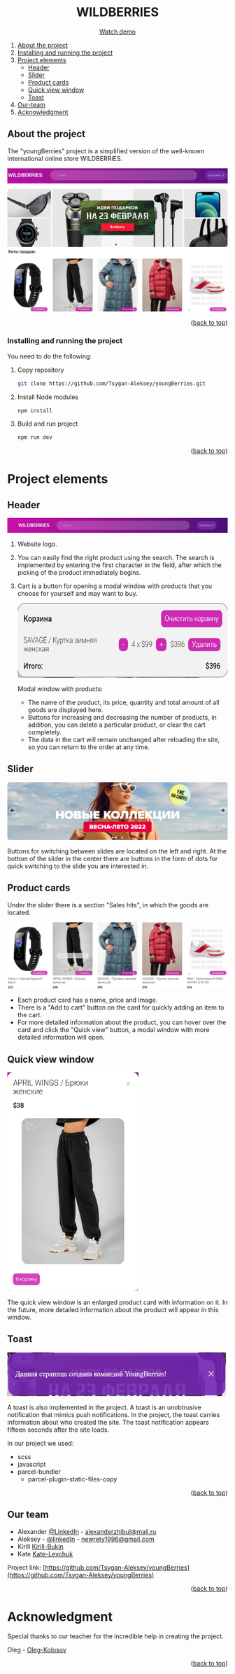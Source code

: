 <div id="top"></div>

  <h1 align="center">WILDBERRIES</h1>
  
  <p align="center"><a href="https://zhibul-alexander.github.io/youngBerries/">Watch demo</a></p>

  <ol>
    <li>
      <a href="#About-the-project">About the project</a>
    </li>
    <li><a href="#Installing-and-running-the-project">Installing and running the project</a></li>
    <li>
        <a href="#Project-elements">Project elements</a>
        <ul>
            <li><a href="#Header">Header</a></li>
            <li><a href="#Slider">Slider</a></li>
            <li><a href="#Product-cards">Product cards</a></li>
            <li><a href="#Quick-view-window">Quick view window</a></li>
            <li><a href="#Toast">Toast</a></li>
        </ul>
    </li>
    <li><a href="#Our team">Our-team</a></li>
    <li><a href="#acknowledgment">Acknowledgment</a></li>
    
  </ol>

## About the project

The "youngBerries" project is a simplified version of the well-known international online store WILDBERRIES.

[<img alt="project" src="./readME-image/wildberries.jpg"/>]()

<p align="right">(<a href="#top">back to top</a>)</p>

### Installing and running the project

You need to do the following:

1. Copy repository
   ```sh
   git clone https://github.com/Tsygan-Aleksey/youngBerries.git
   ```
2. Install Node modules
   ```sh
   npm install
   ```
3. Build and run project
   ```sh
   npm run dev
   ```
   <p align="right">(<a href="#top">back to top</a>)</p>

# Project elements

## Header

[<img alt="header" src="./readME-image/header.jpg"/>]()

1. Website logo.
2. You can easily find the right product using the search. The search is implemented by entering the first character in the field, after which the picking of the product immediately begins.
3. Cart is a button for opening a modal window with products that you choose for yourself and may want to buy.

   [<img height="170" alt="basket" width="500" src="./readME-image/basket.jpg"/>]()

   Modal window with products:

   - The name of the product, its price, quantity and total amount of all goods are displayed here.
   - Buttons for increasing and decreasing the number of products, in addition, you can delete a particular product, or clear the cart completely.
   - The data in the cart will remain unchanged after reloading the site, so you can return to the order at any time.

## Slider

[<img alt="slider" src="./readME-image/slider.jpg"/>]()

Buttons for switching between slides are located on the left and right. At the bottom of the slider in the center there are buttons in the form of dots for quick switching to the slide you are interested in.

## Product cards

Under the slider there is a section "Sales hits", in which the goods are located.

[<img alt="cards" height="" src="./readME-image/cards.jpg" width=""/>]()

- Each product card has a name, price and image.
- There is a "Add to cart" button on the card for quickly adding an item to the cart.
- For more detailed information about the product, you can hover over the card and click the "Quick view" button, a modal window with more detailed information will open.

## Quick view window

[<img height="500" width="300" alt="Quick view window" src="./readME-image/quick-view.jpg"/>]()

The quick view window is an enlarged product card with information on it. In the future, more detailed information about the product will appear in this window.

## Toast

[<img alt="тост" height="100" width="500" src="./readME-image/toast.jpg"/>]()

A toast is also implemented in the project. A toast is an unobtrusive notification that mimics push notifications. In the project, the toast carries information about who created the site. The toast notification appears fifteen seconds after the site loads.

In our project we used:

- scss
- javascript
- parcel-bundler
  - parcel-plugin-static-files-copy

<p align="right">(<a href="#top">back to top</a>)</p>

## Our team

- Alexander [@LinkedIn](https://www.linkedin.com/in/alexander-zhibul/) - alexanderzhibul@mail.ru
- Aleksey - [@linkedIn](https://www.linkedin.com/in/aleksey-tsygan-978a6a228/) - newrety1996@gmail.com
- Kirill [Kirill-Bukin](https://github.com/Kirill-Bukin)
- Kate [Kate-Levchuk](https://github.com/Kate-Levchuk)

Project link: [https://github.com/Tsygan-Aleksey/youngBerries](https://github.com/Tsygan-Aleksey/youngBerries)

<p align="right">(<a href="#top">back to top</a>)</p>

# Acknowledgment

Special thanks to our teacher for the incredible help in creating the project.

Oleg - [Oleg-Kolosov](https://github.com/Oleg-Kolosov)

<p align="right">(<a href="#top">back to top</a>)</p>
